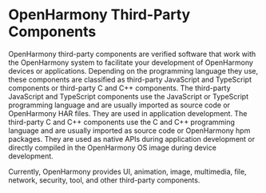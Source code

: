 # OpenHarmony Third-Party Components

OpenHarmony third-party components are verified software that work with the OpenHarmony system to facilitate your development of OpenHarmony devices or applications. Depending on the programming language they use, these components are classified as third-party JavaScript and TypeScript components or third-party C and C++ components. The third-party JavaScript and TypeScript components use the JavaScript or TypeScript programming language and are usually imported as source code or OpenHarmony HAR files. They are used in application development. The third-party C and C++ components use the C and C++ programming language and are usually imported as source code or OpenHarmony hpm packages. They are used as native APIs during application development or directly compiled in the OpenHarmony OS image during device development.

Currently, OpenHarmony provides UI, animation, image, multimedia, file, network, security, tool, and other third-party components.
